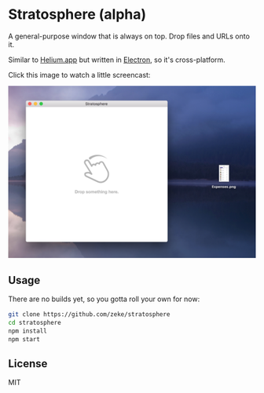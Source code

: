 # Stratosphere (alpha)

A general-purpose window that is always on top. Drop files and URLs onto it.

Similar to [Helium.app](http://heliumfloats.com/) but written in
[Electron](https://electron.atom.io), so it's cross-platform.

Click this image to watch a little screencast:

[![screencast](screenshot.png)](https://cloudup.com/cBP1qVWMWV3)

## Usage

There are no builds yet, so you gotta roll your own for now:

```sh
git clone https://github.com/zeke/stratosphere
cd stratosphere
npm install
npm start
```

## License

MIT
